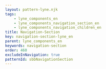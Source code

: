 ```yaml
---
layout: pattern-lyne.njk
tags: 
    - lyne_components_en
    - lyne_components_navigation_section_en
    - lyne_components_navigation_children_en
title: Navigation-Section
key: navigation-section-lyne_en
parent: lyne_components_en
keywords: navigation-section
order: 460
excludeInNavigation: true
patternId: sbbNavigationSection
---
```

